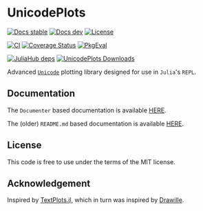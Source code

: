 # UnicodePlots

[![Docs stable](https://img.shields.io/badge/docs-stable-blue.svg)](
  https://juliaplots.org/UnicodePlots.jl/stable/
)
[![Docs dev](https://img.shields.io/badge/docs-dev-blue.svg)](
  https://juliaplots.org/UnicodePlots.jl/dev/
)
[![License](https://img.shields.io/badge/license-MIT-brightgreen.svg?style=flat)](
  LICENSE.md
)

[![CI](https://github.com/JuliaPlots/UnicodePlots.jl/actions/workflows/ci.yml/badge.svg)](
  https://github.com/JuliaPlots/UnicodePlots.jl/actions/workflows/ci.yml
)
[![Coverage Status](https://codecov.io/gh/JuliaPlots/UnicodePlots.jl/branch/master/graphs/badge.svg?branch=master)](
  https://app.codecov.io/gh/JuliaPlots/UnicodePlots.jl
)
[![PkgEval](https://juliaci.github.io/NanosoldierReports/pkgeval_badges/U/UnicodePlots.named.svg)](
  https://juliaci.github.io/NanosoldierReports/pkgeval_badges/U/UnicodePlots.html
)

[![JuliaHub deps](https://juliahub.com/docs/UnicodePlots/deps.svg)](
  https://juliahub.com/ui/Packages/UnicodePlots/Ctj9q?t=2
)
[![UnicodePlots Downloads](https://img.shields.io/badge/dynamic/json?url=http%3A%2F%2Fjuliapkgstats.com%2Fapi%2Fv1%2Fmonthly_downloads%2FUnicodePlots&query=total_requests&suffix=%2Fmonth&label=Downloads)](
  https://juliapkgstats.com/pkg/UnicodePlots
)

Advanced [`Unicode`](https://en.wikipedia.org/wiki/Unicode) plotting library designed for use in `Julia`'s `REPL`.

## Documentation
The `Documenter` based documentation is available [HERE](https://juliaplots.org/UnicodePlots.jl/dev/).

The (older) `README.md` based documentation is available [HERE](https://github.com/JuliaPlots/UnicodePlots.jl/blob/main/README-old.md).

## License
This code is free to use under the terms of the MIT license.

## Acknowledgement
Inspired by [TextPlots.jl](https://github.com/sunetos/TextPlots.jl), which in turn was inspired by [Drawille](https://github.com/asciimoo/drawille).
